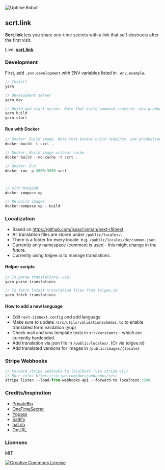 ![Uptime Robot](https://img.shields.io/uptimerobot/status/m790332623-d87562e4e90c2e4ed1b5625f)

## scrt.link

**Scrt.link** lets you share one-time secrets with a link that self-destructs after the first visit.

Live: **[scrt.link](https://scrt.link)**.

### Development

First, add `.env.development` with ENV variables listed in `.env.example`.

```js
// Install
yarn

// Development server
yarn dev

// Build and start server. Note that build command requires .env.production.
yarn build
yarn start

```

#### Run with Docker

```js
// Docker: Build image. Note that Docker build requires .env.production file.
docker build -t scrt .

// Docker: Build image without cache
docker build --no-cache -t scrt .

// Docker: Run
docker run -p 3000:3000 scrt



// With MongoDB
docker-compose up

// Re-build images
docker-compose up --build
```

### Localization

- Based on https://github.com/isaachinman/next-i18next
- All translation files are stored under `/public/locales/`.
- There is a folder for every locale: e.g. `/public/locales/de/common.json`
- Currently only namespace (common) is used - this might change in the future.
- Currently using tolgee.io to manage translations.

#### Helper scripts

```js
// To parse translations, use:
yarn parse-translations

// To fetch latest translation files from tolgee.io
yarn fetch-translations

```

#### How to add a new language

- Edit `next-i18next.config` and add language
- Make sure to update `/src/utils/validationSchemas.ts` to enable translated form validation (yup)
- Check mail and sms template texts in `src/constants` - which are currently hardcoded.
- Add translation via json file in `/public/locales/`. (Or via tolgee.io)
- Add translated versions for images in `/public/images/{locale}`

### Stripe Webhooks

```js
// Forward stripe webhooks to localhost (via stripe cli)
// More info: https://stripe.com/docs/webhooks/test
stripe listen --load-from-webhooks-api --forward-to localhost:3000

```

### Credits/Inspiration

- [PrivateBin](https://github.com/PrivateBin/PrivateBin)
- [OneTimeSecret](https://github.com/onetimesecret/onetimesecret)
- [Yopass](https://github.com/jhaals/yopass)
- [Saltify](https://www.saltify.io/)
- [hat.sh](https://github.com/sh-dv/hat.sh)
- [OnURL](https://github.com/onderonur/onurl)

### Licenses

MIT

<a rel="license" href="http://creativecommons.org/licenses/by-nc-sa/4.0/"><img alt="Creative Commons License" style="border-width:0" src="https://i.creativecommons.org/l/by-nc-sa/4.0/88x31.png" /></a>
